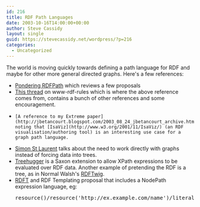 ```yaml
---
id: 216
title: RDF Path Languages
date: 2003-10-16T14:00:00+00:00
author: Steve Cassidy
layout: single
guid: https://stevecassidy.net/wordpress/?p=216
categories:
  - Uncategorized
---
```

The world is moving quickly towards defining a path language for RDF and maybe for other more general directed graphs. Here's a few references:

  * [Pondering RDFPath](http://infomesh.net/2003/rdfpath/) which reviews a few proposals
  * [This thread](http://lists.w3.org/Archives/Public/www-rdf-rules/2003Sep/0001.html) on www-rdf-rules which is where the above reference comes from, contains a bunch of other references and some encouragement.
  *  	[A reference to my Extreme paper](http://jbetancourt.blogspot.com/2003_08_24_jbetancourt_archive.html) noting that [IsaViz](http://www.w3.org/2001/11/IsaViz/) (an RDF visualisation/authoring tool) is an interesting use case for a graph path language.
  * [Simon St Laurent](http://lists.xml.org/archives/xml-dev/200308/msg00159.html) talks about the need to work directly with graphs instead of forcing data into trees.
  * [Treehugger](http://rdfweb.org/people/damian/treehugger/index1.html) is a Saxon extension to allow XPath expressions to be evaluated over RDF data. Another example of pretending the RDF is a tree, as in Normal Walsh's [RDFTwig](http://rdftwig.sf.net/).
  * [RDFT](http://www.semanticplanet.com/2003/08/rdft/spec) and RDF Templating proposal that includes a NodePath expression language, eg: 
    <pre>resource()/resource('http://ex.example.com/name')/literal()</pre>
